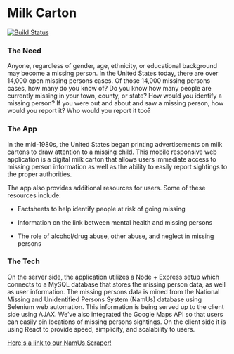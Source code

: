 # Milk Carton
[![Build Status](https://travis-ci.org/DMWIGGINS/MilkCarton.svg?branch=master)](https://travis-ci.org/DMWIGGINS/MilkCarton)

### The Need

Anyone, regardless of gender, age, ethnicity, or educational background may become a missing person.  In the United States today, there are over 14,000 open missing persons cases. Of those 14,000 missing persons cases, how many do you know of? Do you know how many people are currently missing in your town, county, or state? How would you identify a missing person? If you were out and about and saw a missing person, how would you report it? Who would you report it too?

### The App

In the mid-1980s, the United States began printing advertisements on milk cartons to draw attention to a missing child. This mobile responsive web application is a digital milk carton that allows users immediate access to missing person information as well as the ability to easily report sightings to the proper authorities.

The app also provides additional resources for users. Some of these resources include:

- Factsheets to help identify people at risk of going missing

- Information on the link between mental health and missing persons

- The role of alcohol/drug abuse, other abuse, and neglect in missing persons

### The Tech

On the server side, the application utilizes a Node + Express setup which connects to a MySQL database that stores the missing person data, as well as user information. The missing persons data is mined from the National Missing and Unidentified Persons System (NamUs) database using Selenium web automation. This information is being served up to the client side using AJAX. We’ve also integrated the Google Maps API so that users can easily pin locations of missing persons sightings. On the client side it is using React to provide speed, simplicity, and scalability to users.

[Here's a link to our NamUs Scraper!](https://github.com/katiedeangelis/NamUsScraper "NamUs Scraper")